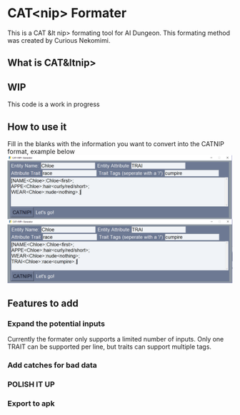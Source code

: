 # CAT&lt;nip> Formater

This is a CAT &lt nip> formating tool for AI Dungeon. This formating method was created by Curious Nekomimi. 


## What is CAT&ltnip>

## WIP
This code is a work in progress

## How to use it
Fill in the blanks with the information you want to convert into the CATNIP format, example below
![cumpire](img/cumpire.png)


## Features to add

### Expand the potential inputs
Currently the formater only supports a limited number of inputs. Only one TRAIT can be supported per line, but traits can support multiple tags. 
### Add catches for bad data

### POLISH IT UP

### Export to apk
